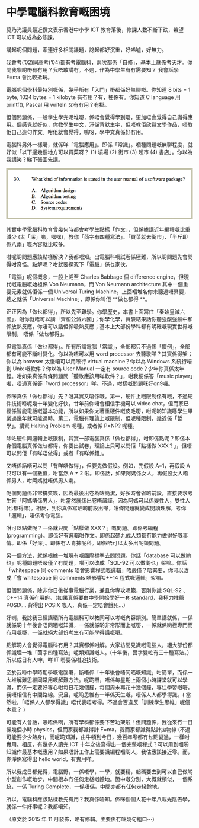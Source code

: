 # 中學電腦科教育嘅困境

莫乃光議員最近撰文表示香港中小學 ICT 教育落後，修課人數不斷下跌，希望 ICT 可以成為必修課。

講起呢個問題，牽連好多相關議題，諗起都好沉重，好唏噓，好無力。

我會考(’02)同高考(’04)都有考電腦科，兩次都係「自修」，基本上就係考天才。你問我嗰啲嘢有冇用？我唔敢講冇。不過，作為中學生有冇需要知？ 我會話學 F=ma 會比較抵玩。

電腦呢個學科最特別嘅係，幾乎所有「入門」嘢都係好無聊嘅。你知道 8 bits = 1 byte, 1024 bytes = 1 kilobyte 有冇用？有，梗係有。你知道 C language 用 printf(), Pascal 用 writeln 又有冇用？有掛。

但個問題係，一般學生學完呢堆嘢，係唔會覺得學到嘢，更加唔會覺得自己識得應用。個感覺就好似，你教學生中文，淨係背默生字，但唔教佢欣賞文學作品，唔教佢自己造句作文。咁佢就會覺得，嗚呀，學中文真係好冇用。

電腦科另外一樣嘢，就係咩「電腦應用」。即係「常識」。嗰種問題嘅無聊程度，就好似「以下邊幾個地方可以買菜呀？ (1) 墳場 (2) 街市 (3) 超市 (4) 書店」。你以為我講笑？睇下張圖先講。

![出自考評局一份叫 PP-ict-E.pdf 嘅文件，應該係 ICT 科嘅 practice paper](./images/softwarepackage.png)

其實中學電腦科教育曾幾何時都會考學生點樣「作文」，但係據講近年編程嘅比重減少 (太「深」嘛，嘿嘿)，教你「茴字有四種寫法」、「買菜就去街市」、「半斤即係八兩」嘅內容就比較多。

咁呢啲問題應該點樣解決？我都唔知。出電腦科嘅試卷係極難，所以啲問題先會問得咁奇怪。點解呢？咁就要探究下「電腦」係乜家伙。

「電腦」呢個概念，一般上溯至 Charles Babbage 個 difference engine，但現代嘅電腦嘅始祖係 Von Neumann，而 Von Neumann architecture 其中一個重要元素就係佢係一個 Universal Turing Machine。上面嗰堆名你未聽過唔緊要，總之就係「Universal Machine」，即係你叫佢 **做乜都得 **。

正正因為「做乜都得」，所以先至難學。你學歷史，本書上面寫住「秦始皇滅六國」，咁你就唔可以講「齊桓公滅六國」；你學化學，實驗結果話你聽強酸強鹼中和係放熱反應，你唔可以話佢係吸熱反應；基本上大部份學科都有明確嘅現實世界嘅限制， 唔係「做乜都得」。

但電腦真係「做乜都得」。所有所謂電腦「常識」，全部都只不過係「慣例」，全部都有可能不斷咁變化。你以為唔可以用 word processor 去聽歌咩？其實係得架；你以為 browser 太慢唔可以用嚟行 virtual machine？你以為 Windows 系統行唔到 Unix 嘅軟件？你以為 User Manual 一定冇 source code？少年你真係太年輕。咁如果真係有條問題問「聽歌應該用咩軟件？」，咁我梗係答「music player」啦，唔通真係答「word processor」咩。不過，咁樣嘅問題咪好on9囉。

係咪真係「做乜都得」先？咁其實又唔係嘅。第一，硬件上嘅限制係有嘅，不過硬件技術喺呢幾十年變化好快，廿年前你唔會相信手機可以 video chat，但而家已經係智能電話嘅基本功能，所以如果你太著重硬件嘅皮毛嘢，咁呢啲知識喺學生畢業過幾年就可能過時。第二，電腦有理論上嘅限制，但呢種限制，幾近係「哲學」。講緊 Halting Problem 呢種，或者係 P=NP? 呢種。

除咗硬件同邏輯上嘅限制，其實一部電腦真係「做乜都得」。咁即係點呢？即係本身個電腦真係做乜都得，你要出試卷，理論上只可以問佢「點樣做 XXX？」，但唔可以問佢「有咩唔做得」或者「有咩係錯」。

又唔係話唔可以問「有咩唔做得」，但要先做假設。例如，先假設 A=1，再假設 A 只可以有一個數值，咁當然 A ≠ 2 啦。即係話，如果阿媽係女人，再假設女人唔係男人，咁阿媽就唔係男人喇。

呢個問題係非常搞笑嘅，因為最後出卷為咗簡潔，好多時會省略前設，直接要求考生答「阿媽唔係男人」。咁當然就係出卷唔嚴謹，因為阿媽可以係變性人，雙性人 (乜都得嘛)。相反，到你真係寫晒啲前設出嚟，咁條問題就變成閱讀理解，考你「邏輯」，唔係考你電腦。

咁可以點做呢？一係就只問「點樣做 XXX？」嘅問題。即係考編程 (programming)。即係好有邏輯咁作文。即係起碼九成人類都冇能力做得好嘅事情。即係「好深」。即係冇人肯揀呢科。即係唔可以太多出呢類問題。

另一個方法，就係根據一堆現有嘅國際標準去問問題。你話「database 可以做啲乜」呢種問題唔嚴僅？冇問題，咁可以改成「SQL-92 可以做啲乜」架嘛。你話「whitespace 同 comments 唔會影響程式嘅邏輯」唔嚴僅？唔緊要，你可以改成「會 whitespace 同 comments 唔影響C++14 程式嘅邏輯」架嘛。

但個問題係，除非你日後從事電腦行業，兼且你專攻呢範，否則你識 SQL-92 、C++14 真係冇用的。（如果真係要由中學開始學好一套 standard，我極力推薦 POSIX… 背得出 POSIX 嘅人，真係一定唔會餓死…）

好喇，我諗我已經講晒所有電腦科可以教同可以考嘅內容類別。簡單講就係，一係就係啲十年後會唔同晒嘅知識，一係就係啲非常形而上嘅嘢，一係就係啲極專門而冇用嘅嘢，一係就絕大部份考生冇可能學得識嘅嘢。

點解啲人會覺得電腦科冇用？其實都係咁解。大家坊間見識嘅電腦人，絕大部份都係識埋一堆「茴字四種寫法」呢類知識嘅人。(十年後，茴字變咗有三十種寫法。） 所以成日有人呻，咩 IT 嘢要係咁追技術。

至於我喺中學時期學嘅電腦嘢，斷唔係「十年後會唔同晒嘅知識」咁簡單，而係一大堆解難思維同常用嘅解難方法。呢啲嘢，唔係每星期上兩個小時課堂就可以學識，而係一定要好專心咁每日花幾個鐘，每個周末再花十幾個鐘，專注學習嘅嘢。我唔相信有中間路線。況且，呢啲思維有一半係天生嘅，唔係人人都學得識。( 當然啦，「唔係人人都學得識」唔代表唔考得。不過會否違反「訓練學生思維」呢個本意？ )

可能有人會話，喂唔係喎，所有學科都係要下苦功架啦！但問題係，我從來冇一日操幾個小時 physics，但而家我都識得計 F=ma，我而家都識得點計拋物線 (不過可能要少少熱身)，而呢啲知識，由牛頓到今日，幾百年嚟都冇乜點變過，一樣咁實用。相反，有幾多人讀完 ICT 十年之後寫得出一個完整嘅程式？可以用到嗰啲知識作最基本嘅應用？如果唔計工作上需要識編程嗰啲人，我估應該接近零。而，你淨係寫得出 hello world，有鬼用咩。

所以我成日都覺得，電腦野，一係唔學，一學，就要精，起碼要去到可以自己做啲小型創作嘅地步。中間根本冇任何走棧嘅餘地。箇中嘅分別，大概就類似，一個系統，一係 Turing Complete，一係唔係。中間亦都冇任何走棧餘地。

所以，電腦科應該點樣教先有用？我真係唔知。係咪個個人花十年八載光陰去學，就係一件好事呢？我都唔知。

（原文於 2015 年 11 月發佈，略有修輯。主要係冇咗幾句粗口⋯）
